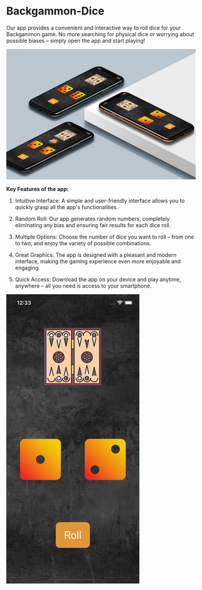# Backgammon-Dice

Our app provides a convenient and interactive way to roll dice for your Backgammon game. No more searching for physical dice or worrying about possible biases – simply open the app and start playing!

![Alt Text](https://github.com/sattarov-t/Backgammon-Dice/blob/main/mock.jpg?raw=true)

**Key Features of the app:**

1. Intuitive Interface: A simple and user-friendly interface allows you to quickly grasp all the app's functionalities.

2. Random Roll: Our app generates random numbers, completely eliminating any bias and ensuring fair results for each dice roll.

3. Multiple Options: Choose the number of dice you want to roll – from one to two, and enjoy the variety of possible combinations.

4. Great Graphics: The app is designed with a pleasant and modern interface, making the gaming experience even more enjoyable and engaging.

5. Quick Access: Download the app on your device and play anytime, anywhere – all you need is access to your smartphone.

![Alt Text](https://github.com/sattarov-t/Backgammon-Dice/blob/main/app.gif?raw=true)
